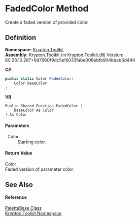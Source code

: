 # FadedColor Method


Create a faded version of provided color.



## Definition
**Namespace:** <a href="79d2eac2-21f4-54ff-7552-b20c33c30600.md">Krypton.Toolkit</a>  
**Assembly:** Krypton.Toolkit (in Krypton.Toolkit.dll) Version: 80.23.10.287+8d7660f9dc5efd033fabe008ebfb904beab6d444

**C#**
``` C#
public static Color FadedColor(
	Color baseColor
)
```
**VB**
``` VB
Public Shared Function FadedColor ( 
	baseColor As Color
) As Color
```



#### Parameters
<dl><dt>  Color</dt><dd>Starting color.</dd></dl>

#### Return Value
Color  
Faded version of parameter color.

## See Also


#### Reference
<a href="6da77fa5-1590-4646-f2ea-70002c922aee.md">PaletteBase Class</a>  
<a href="79d2eac2-21f4-54ff-7552-b20c33c30600.md">Krypton.Toolkit Namespace</a>  
